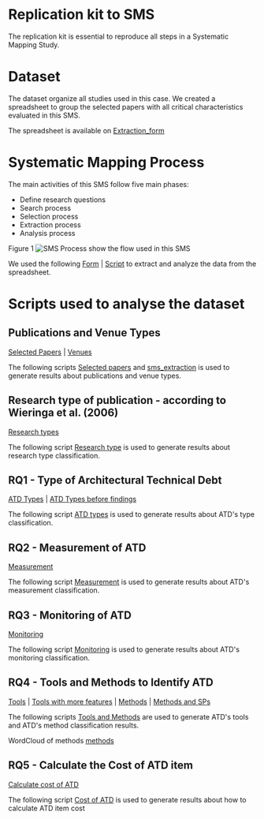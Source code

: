 # Replication kit to SMS 

The replication kit is essential to reproduce all steps in a Systematic Mapping Study. 

# Dataset

The dataset organize all studies used in this case. We created a spreadsheet to group the selected papers with all critical characteristics evaluated in this SMS.

The spreadsheet is available on [Extraction_form](https://anonymous.4open.science/r/smsatd-1760/dataset/Extraction_form_basic.xlsx)

# Systematic Mapping Process

The main activities of this SMS follow five main phases: 

 - Define research questions 
 - Search process 
 - Selection process 
 - Extraction process 
 - Analysis process

Figure 1 ![SMS Process](https://anonymous.4open.science/r/smsatd-1760/images/sms-process.png) show the flow used in this SMS

We used the following [Form](https://anonymous.4open.science/r/smsatd-1760/md/mytable_extract_data_eg.md) | [Script](https://anonymous.4open.science/r/smsatd-1760/python/auxiliary/Convert_tables_to_latex_form.ipynb) to extract and analyze the data from the spreadsheet. 

# Scripts used to analyse the dataset

## Publications and Venue Types

[Selected Papers](https://anonymous.4open.science/r/smsatd-1760/md/mytable_papers.md) | [Venues](https://anonymous.4open.science/r/smsatd-1760/md/mytable_venues.md)

The following scripts [Selected papers](https://anonymous.4open.science/r/smsatd-1760/python/auxiliary/Convert_tables_to_latex_sps.ipynb) and [sms_extraction](https://anonymous.4open.science/r/smsatd-1760/python/analyses/sms_extraction.ipynb) is used to generate results about publications and venue types. 

## Research type of publication - according to Wieringa et al. (2006)

[Research types](https://anonymous.4open.science/r/smsatd-1760/md/mytable_q7_distribution_detailed.md)

The following script  [Research type](https://anonymous.4open.science/r/smsatd-1760/python/auxiliary/Convert_tables_to_latex_rs_type.ipynb) is used to generate results about research type classification. 

## RQ1 - Type of Architectural Technical Debt

[ATD Types](https://anonymous.4open.science/r/smsatd-1760/md/mytable_q1_updated.md) | [ATD Types before findings](https://anonymous.4open.science/r/smsatd-1760/md/mytable_q1.md)

The following script [ATD types](https://anonymous.4open.science/r/smsatd-1760/python/auxiliary/Convert_tables_to_latex_q1.ipynb) is used to generate results about ATD's type classification. 

## RQ2 - Measurement of ATD

[Measurement](https://anonymous.4open.science/r/smsatd-1760/md/mytable_q2_distribution_detailed.md) 

The following script [Measurement](https://anonymous.4open.science/r/smsatd-1760/python/auxiliary/Convert_tables_to_latex_q2.ipynb)  is used to generate results about ATD's measurement classification. 

## RQ3 - Monitoring of ATD

[Monitoring](https://anonymous.4open.science/r/smsatd-1760/md/mytable_q3_distribution_detailed.md) 

The following script [Monitoring](https://anonymous.4open.science/r/smsatd-1760/python/auxiliary/Convert_tables_to_latex_q4.ipynb)  is used to generate results about ATD's monitoring classification. 

## RQ4 - Tools and Methods to Identify ATD

[Tools](https://anonymous.4open.science/r/smsatd-1760/md/mytable_q4_tools_and_other_distribution_detailed.md) | [Tools with more features](https://anonymous.4open.science/r/smsatd-1760/md/mytable_q4_tools_and_other_distribution_detailed_new_features.md) | [Methods](https://anonymous.4open.science/r/smsatd-1760/md/mytable_q4_methods_detailed.md) | [Methods and SPs](https://anonymous.4open.science/r/smsatd-1760/md/mytable_q4_methods_detailed_with_sp.md)

The following scripts [Tools and Methods](https://anonymous.4open.science/r/smsatd-1760/python/auxiliary/Convert_tables_to_latex_q4.ipynb) are used to generate ATD's tools and ATD's method classification results. 

WordCloud of methods [methods](https://anonymous.4open.science/r/smsatd-1760/images/atdmethods.png)

## RQ5 - Calculate the Cost of ATD item

[Calculate cost of ATD](https://anonymous.4open.science/r/smsatd-1760/md/mytable_q5_distribution_detailed.md) 

The following script [Cost of ATD](https://anonymous.4open.science/r/smsatd-1760/python/auxiliary/Convert_tables_to_latex_q5.ipynb) is used to generate results about how to calculate ATD item cost
